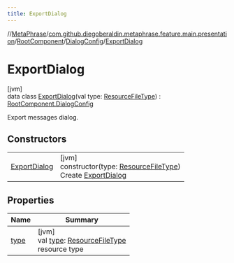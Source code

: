 ```yaml
---
title: ExportDialog
---
```

//[MetaPhrase](../../../../../index.html)/[com.github.diegoberaldin.metaphrase.feature.main.presentation](../../../index.html)/[RootComponent](../../index.html)/[DialogConfig](../index.html)/[ExportDialog](index.html)



# ExportDialog



[jvm]\
data class [ExportDialog](index.html)(val type: [ResourceFileType](../../../../com.github.diegoberaldin.metaphrase.domain.project.data/-resource-file-type/index.html)) : [RootComponent.DialogConfig](../index.html)

Export messages dialog.



## Constructors


| | |
|---|---|
| [ExportDialog](-export-dialog.html) | [jvm]<br>constructor(type: [ResourceFileType](../../../../com.github.diegoberaldin.metaphrase.domain.project.data/-resource-file-type/index.html))<br>Create [ExportDialog](index.html) |


## Properties


| Name | Summary |
|---|---|
| [type](type.html) | [jvm]<br>val [type](type.html): [ResourceFileType](../../../../com.github.diegoberaldin.metaphrase.domain.project.data/-resource-file-type/index.html)<br>resource type |

